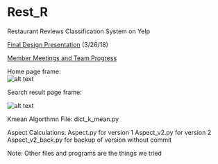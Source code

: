 # Rest_R
Restaurant Reviews Classification System on Yelp

[Final Design Presentation](https://docs.google.com/presentation/d/140vld0XzrDRSW93MdRXBa94WLy8G_UAS8YLDQMoFkTE/edit) (3/26/18)

[Member Meetings and Team Progress](https://github.com/arvin36987/Rest_R/edit/master/MeetingnProgess.md)

Home page frame:<br />
![alt text](https://github.com/zlin001/Rest_R/blob/branch_new/home_page_frame.png)

Search result page frame:<br />

![alt text](https://github.com/zlin001/Rest_R/blob/branch_new/search_result_frame.png)

Kmean Algorthmn File: dict_k_mean.py

Aspect Calculations: Aspect.py for version 1
                     Aspect_v2.py for version 2
                     Aspect_v2_back.py for backup of version without commit

Note: Other files and programs are the things we tried



